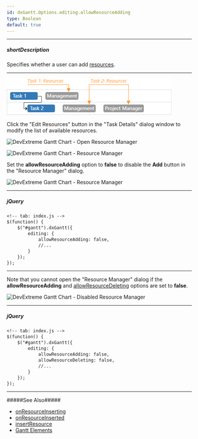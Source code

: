 ```yaml
---
id: dxGantt.Options.editing.allowResourceAdding
type: Boolean
default: true
---
```

---
##### shortDescription
Specifies whether a user can add [resources](/api-reference/10%20UI%20Widgets/dxGantt/1%20Configuration/resources '{basewidgetpath}/Configuration/#resources').

---

![DevExtreme Gantt Chart - Task Resources](/images/Gantt/resource-assignments.png)

Click the "Edit Resources" button in the "Task Details" dialog window to modify the list of available resources.

![DevExtreme Gantt Chart - Open Resource Manager](~/images/Gantt/edit-resources-button.png)

![DevExtreme Gantt Chart - Resource Manager](~/images/Gantt/resource-manager.png)

Set the **allowResourceAdding** option to **false** to disable the **Add** button in the "Resource Manager" dialog. 

![DevExtreme Gantt Chart - Resource Manager](~/images/Gantt/resource-manager-disable-add-button.png)

---
##### jQuery

    <!-- tab: index.js -->
    $(function() {
        $("#gantt").dxGantt({
            editing: {
                allowResourceAdding: false, 
                //...
            }
        });
    }); 

---

Note that you cannot open the "Resource Manager" dialog if the **allowResourceAdding** and [allowResourceDeleting](/Documentation/ApiReference/UI_Components/dxGantt/editing/#allowResourceDeleting) options are set to **false**.

![DevExtreme Gantt Chart - Disabled Resource Manager](~/images/Gantt/edit-dialog-diable-resource-manager.png)

---
##### jQuery

    <!-- tab: index.js -->
    $(function() {
        $("#gantt").dxGantt({
            editing: {
                allowResourceAdding: false, 
                allowResourceDeleting: false, 
                //...
            }
        });
    }); 

---

#####See Also#####
- [onResourceInserting](/Documentation/ApiReference/UI_Components/dxGantt/Configuration/#onResourceInserting)
- [onResourceInserted](/Documentation/ApiReference/UI_Components/dxGantt/Configuration/#onResourceInserted)
- [insertResource](/Documentation/ApiReference/UI_Components/dxGantt/Methods/#insertResourcedata_taskKeys)
- [Gantt Elements](/Documentation/Guide/UI_Components/Gantt/Gantt_Elements/)